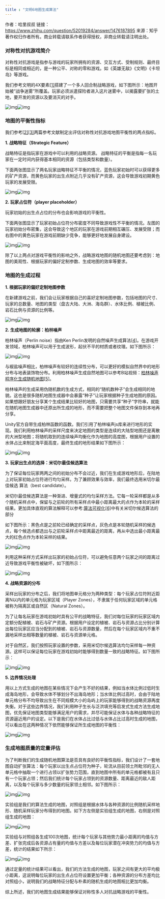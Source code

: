 ```yaml
---
title : "文明6地图生成算法"
---
```


作者：哈里叔叔
链接：<https://www.zhihu.com/question/52019284/answer/1476187895>
来源：知乎
著作权归作者所有。商业转载请联系作者获得授权，非商业转载请注明出处。

### 对称性对抗游戏简介

对称性对抗游戏是指参与游戏的玩家所拥有的资源、交互方式、受制规则、最终目标是相同或相近的，是一种公平、对称的零和游戏。如《英雄无敌》《文明》《卡坦岛》等游戏。

我们参考文明的4X要素\[[1\]](#ref_1)搭建了一个多人回合制战略游戏，如下图所示：地图开始被“战争迷雾”所覆盖。玩家必须派遣探险者进入这片迷雾中，以揭露要扩张的土地，要开发的资源以及要消灭的对手。

![img](../../public/images/2021-01-22-civ-map/v2-9c3f623a46a9e27b84fa3bc74cbc54bd_hd.jpg)![img](../../public/images/2021-01-22-civ-map/v2-9c3f623a46a9e27b84fa3bc74cbc54bd_720w.jpg)

### 地图的平衡性指标

我们参考\[[2\]](#ref_2)\[[3\]](#ref_3)两篇参考文献制定出评估对称性对抗游戏地图平衡性的两点指标。

**1\. 战略特征（Strategic Feature）**

战略特征是指玩家在游戏中可以利用的战略资源。 战略特征的平衡是指每一名玩家在一定时间内获得基本相同的资源（包括类型和数量）。

下面两张图显示了两名玩家战略特征不平衡的情况，蓝色玩家初始时可以获得更多的矿产资源，而黄色玩家的出生点附近几乎没有矿产资源，这会导致游戏初期黄色玩家的发展受限。

![img](../../public/images/2021-01-22-civ-map/v2-c217513044c65234f7773e83f2aefd8f_hd.jpg)![img](../../public/images/2021-01-22-civ-map/v2-c217513044c65234f7773e83f2aefd8f_720w.jpg)

**2\. 玩家占位符（player placeholder）**

玩家初始的出生点占位的分布也会影响游戏的平衡性。

下面两张图显示了玩家初始占位符分布密度不同导致游戏性不平衡的情况。左图的玩家初始分布密集，这会导致这个地区的玩家在游戏前期相互碾压、发展受限；而右图中的黄色玩家在游戏前期缺少竞争，能够更好地发展自身建设。

![img](../../public/images/2021-01-22-civ-map/v2-af9bc4a5e3c7c7d7d5c674d76a5510e0_hd.jpg)![img](../../public/images/2021-01-22-civ-map/v2-af9bc4a5e3c7c7d7d5c674d76a5510e0_720w.jpg)

除了以上两点对游戏平衡性的影响之外，战略游戏地图的随机地图还要考虑到：地图的美观性、根据玩家的偏好定制参数、生成地图的效率等要求。

### 地图的生成过程

**1\. 根据玩家的偏好定制地图参数**

在新建游戏之前，我们会让玩家根据自己的喜好定制地图参数，包括地图的尺寸、玩家的总数量、地图的类型（盘古大陆、大洲、海岛群）、水体比例、植被比例、岩石比例与资源的比例等。

![img](../../public/images/2021-01-22-civ-map/v2-4a2127dcc15dabf1b2a6da2d5964035d_hd.jpg)![img](../../public/images/2021-01-22-civ-map/v2-4a2127dcc15dabf1b2a6da2d5964035d_720w.jpg)

**2\. 生成地图的轮廓：柏林噪声**

柏林噪声（Perlin noise）指由Ken Perlin发明的自然噪声生成算法\[[4\]](#ref_4)。在游戏开发领域，柏林噪声可以用于生成波形，起伏不平的材质或者纹理。如下图所示：

![img](../../public/images/2021-01-22-civ-map/v2-9666e99f436d9863363e73d8148fabc4_hd.jpg)![img](../../public/images/2021-01-22-civ-map/v2-9666e99f436d9863363e73d8148fabc4_720w.jpg)

与椒盐噪声相比，柏林噪声有较好的连续性分布，可以更好的模拟自然界中的地形分布与地表装饰物分布。利用柏林噪声生成自然地图可以参考B站视频：[柏林噪声程序化生成随机地图](https://link.zhihu.com/?target=https%3A//www.bilibili.com/video/BV1sJ411e7nt)\[[5\]](#ref_5)。

柏林噪声的生成采用伪随机数的生成方式，相同的“随机数种子”会生成相同的地貌。这也是很多随机地图生成器中会暴露“种子”让玩家根据种子生成地图的原因。如果想跟好朋友分享某个生成结果比较好的地图，只需要共享“种子”字符串，就能在随机地图生成器中还原出所生成的地形，而不需要把整个地图文件保存到本地再分享。

Unity官方自带生成柏林函数的函数。我们引用了柏林噪声js库来进行地形的实现。我们利用柏林噪声的采样尺度来决定地图的类型是连续的大陆型地图还是离散的大洲型地图；将随机取到的连续噪声均衡化作为地图的高度图，根据用户设置的水体占比来制定海平面高度，最终生成的地形结果如下图所示：

![img](../../public/images/2021-01-22-civ-map/v2-53f678a81cd6969e60c89f5b8c5318a3_hd.jpg)![img](../../public/images/2021-01-22-civ-map/v2-53f678a81cd6969e60c89f5b8c5318a3_720w.jpg)

**3\. 玩家出生点的选择：米切尔最佳候选算法**

为了保证每位玩家两两之间的初始分布不会过近，我们在生成游戏地形后，在陆地上对玩家初始占位符进行均匀采样。为了兼顾效果与效率，我们最终选用米切尔最佳候选 算法（best candidate）。

米切尔最佳候选算法是一种渐进、增量式的均匀采样方法。它每一轮采样都是从多个随机采样点中，保留与之前轮的所有采样点中最小距离最大的点作为本轮的采样结果。更加具体直观的算法解释可以参考:[算法可视化](https://link.zhihu.com/?target=https%3A//bindog.github.io/blog/2014/08/09/visualizing-algorithms/)\[[6\]](#ref_6)中有关米切尔候选算法的部分

如下图所示：黑色点是之前轮已经确定的采样点，灰色点是本轮随机采样的候选点，每个候选点都选出与之前轮采样点中距离最近的距离，再从中选出最小距离最大的红色点作为本轮采样的结果。

![img](../../public/images/2021-01-22-civ-map/v2-fac9f90ba270e0869f56081434f79a4d_hd.jpg)![img](../../public/images/2021-01-22-civ-map/v2-fac9f90ba270e0869f56081434f79a4d_720w.jpg)

利用这种采样方式采样出玩家的初始占位符，可以避免任意两个玩家之间的距离过近导致游戏平衡性被破坏，如下图所示：

![img](../../public/images/2021-01-22-civ-map/v2-3924e3347b5634505b2a19101ddc28f7_hd.jpg)![img](../../public/images/2021-01-22-civ-map/v2-3924e3347b5634505b2a19101ddc28f7_720w.jpg)

**4\. 战略资源的分布**

采样出玩家的分布之后，我们将地图单元格分为两种类型：每个玩家占位符附近距离N以内的单元格为玩家区域（Player Zones），不隶属于任何玩家区域的单元格被称为隔离区或自然区（Natural Zones）。

为了让每名玩家在游戏初始时具有公平的战略特征，我们对每位玩家的玩家区域内定额分配植被、岩石与矿产资源。根据用户设定的植被、岩石与资源占比分别计算出每位玩家区应当分配到的植被、岩石与资源数量，然后在每个玩家区域内不重不漏地采样出相等数量的植被、岩石与资源单元格。

对于自然区，我们按照玩家设置的参数，采用米切尔候选算法均匀采样每一种资源。这样可以保证每位玩家在游戏初始时能够得到数量一致的战略特征。如下图所示：

![img](../../public/images/2021-01-22-civ-map/v2-36f553af401b6bddf8238a387674559b_hd.jpg)![img](../../public/images/2021-01-22-civ-map/v2-36f553af401b6bddf8238a387674559b_720w.jpg)

**5\. 边界情况处理**

用以上方式生成的地图在某些情况下会产生不好的结果，例如当水体比例过低时生成海岛地形，会导致水体不够划分不出海岛地形；当水体比例过高时，会由于陆地单元格分布不均导致出生在不同规模大小的岛屿上的玩家能够得到的战略资源再度失衡。对于这些边界情况，我们利用种子生长与泛洪填充等启发式生成方法生成地图，优先保证地图类型能够满足用户的需求，并尽可能保证水体与各种战略特征的资源逼近用户的设定。以下是我们在水体占比过低与水体占比过高时生成的地图，可以看出在这两种情况下依然能够保证所生成地图的平衡性：

![img](../../public/images/2021-01-22-civ-map/v2-cbd869e4e4aaf2271e96a91adc50208e_hd.jpg)![img](../../public/images/2021-01-22-civ-map/v2-cbd869e4e4aaf2271e96a91adc50208e_720w.jpg)

### 生成地图质量的定量评估

为了判断我们的生成随机地图算法是否具有良好的平衡性指标，我们设计了一套地图自动扩张算法：每个玩家以出生点占位符为种子，轮流从目前领土所毗邻的无人单元格中抽取一个进行占领以扩张势力范围，直到地图中所有的单元格都被有且只有一个玩家占领；然后我们统计每个玩家占领到的资源数量、距离最近的敌人距离，以及每个玩家与多少数量的玩家领土相邻。如下图所示：

![img](../../public/images/2021-01-22-civ-map/v2-aff4ede9c673351500855f48cadcb4f0_hd.jpg)![img](../../public/images/2021-01-22-civ-map/v2-aff4ede9c673351500855f48cadcb4f0_720w.jpg)

实验组是我们的算法生成的地图，对照组是根据水体与各种资源的比例随机采样地形、随机采样玩家分布得到的地图。如下方左侧是实验组生成的地图，右侧是对照组生成的地图：

![img](../../public/images/2021-01-22-civ-map/v2-17df5c19a246e5bbbef3fa428646a3e8_hd.jpg)![img](../../public/images/2021-01-22-civ-map/v2-17df5c19a246e5bbbef3fa428646a3e8_720w.jpg)

实验组与对照组各生成100次地图，统计每个玩家与其他势力最小距离的均值与方差、扩张完成后各资源占有量的均值与方差以及每位玩家潜在冲突势力的均值与方差，统计的结果如下所示：

![img](../../public/images/2021-01-22-civ-map/v2-32e30c53111a6cc563aa0e1a819f18e3_hd.jpg)![img](../../public/images/2021-01-22-civ-map/v2-32e30c53111a6cc563aa0e1a819f18e3_720w.jpg)

通过定量的统计结果可以看出，我们的方法生成的地图，玩家之间有更大的平均极小距离，这说明每位玩家的出生点占位符设置更加平衡；各种资源的分布方差均比对照组小，说明我们的战略特征分配与朴素的随机生成的地图相比更加均衡。

综上所述，我们的地图生成结果能够保证对称性多人对抗战略游戏的平衡性。

### 